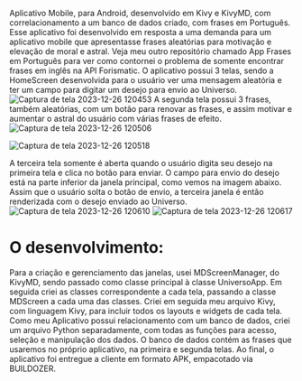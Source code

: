 Aplicativo Mobile, para Android, desenvolvido em Kivy e KivyMD, com correlacionamento a um banco de dados criado, com frases em Português.
Esse aplicativo foi desenvolvido em resposta a uma demanda para um aplicativo mobile que apresentasse frases aleatórias para motivação e elevação de moral e astral. Veja meu outro repositório chamado App Frases em Português para ver como contornei o problema de somente encontrar frases em inglês na API Forismatic.
O aplicativo possui 3 telas, sendo a HomeScreen desenvolvida para o usuário ver uma mensagem aleatória e ter um campo para digitar um desejo para envio ao Universo.
![Captura de tela 2023-12-26 120453](https://github.com/JulioDEVReis/UniversoApp/assets/142347463/f326a5be-3b74-4100-b96a-0ceee89f09ed)
A segunda tela possui 3 frases, também aleatórias, com um botão para renovar as frases, e assim motivar e aumentar o astral do usuário com várias frases de efeito.
![Captura de tela 2023-12-26 120506](https://github.com/JulioDEVReis/UniversoApp/assets/142347463/57b9dab5-c49f-42bb-9973-59accfe14a68)

![Captura de tela 2023-12-26 120518](https://github.com/JulioDEVReis/UniversoApp/assets/142347463/b70e3f9a-c45a-4bf3-ab2a-e5228dbf1809)

A terceira tela somente é aberta quando o usuário digita seu desejo na primeira tela e clica no botão para enviar. O campo para envio do desejo está na parte inferior da janela principal, como vemos na imagem abaixo. Assim que o usuário solta o botão de envio, a terceira janela é então renderizada com o desejo enviado ao Universo.
![Captura de tela 2023-12-26 120610](https://github.com/JulioDEVReis/UniversoApp/assets/142347463/1d680592-3ac9-4413-b64e-2d9863e4c0a4)
![Captura de tela 2023-12-26 120617](https://github.com/JulioDEVReis/UniversoApp/assets/142347463/643092b2-fd73-48ac-957f-f75faa827c5b)

# O desenvolvimento:
Para a criação e gerenciamento das janelas, usei MDScreenManager, do KivyMD, sendo passado como classe principal à classe UniversoApp.
Em seguida criei as classes correspondente a cada tela, passando a classe MDScreen a cada uma das classes.
Criei em seguida meu arquivo Kivy, com linguagem Kivy, para incluir todos os layouts e widgets de cada tela.
Como meu Aplicativo possui relacionamento com um banco de dados, criei um arquivo Python separadamente, com todas as funções para acesso, seleção e manipulação dos dados. O banco de dados contém as frases que usaremos no próprio aplicativo, na primeira e segunda telas.
Ao final, o aplicativo foi entregue a cliente em formato APK, empacotado via BUILDOZER.


